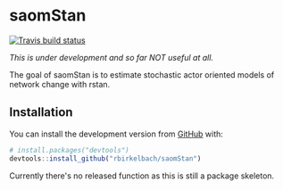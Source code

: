 # saomStan
  [![Travis build status](https://travis-ci.org/rbirkelbach/saomStan.svg?branch=master)](https://travis-ci.org/rbirkelbach/saomStan)

*This is under development and so far NOT useful at all.*

The goal of saomStan is to estimate stochastic actor oriented models of network change with rstan.

## Installation

You can install the development version from [GitHub](https://github.com/) with:

``` r
# install.packages("devtools")
devtools::install_github("rbirkelbach/saomStan")
```

Currently there's no released function as this is still a package skeleton.
